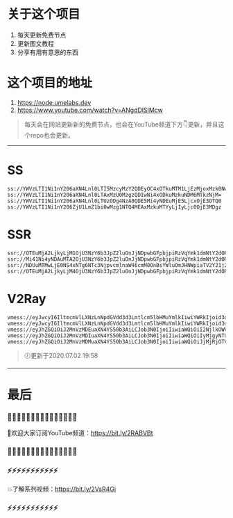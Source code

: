 # 关于这个项目
1. 每天更新免费节点
2. 更新图文教程
3. 分享有用有意思的东西

# 这个项目的地址
1. https://node.umelabs.dev
2. https://www.youtube.com/watch?v=ANgdDISlMcw

> 每天会在网站更新新的免费节点，也会在YouTube频道下方👇更新，并且这个repo也会更新。



---

# SS

```http
ss://YWVzLTI1Ni1nY206aXN4Lnl0LTI5MzcyMzY2QDEyOC4xOTkuMTM1LjEzMjoxMzk0Nw==
ss://YWVzLTI1Ni1nY206aXN4Lnl0LTAxMzU0MzgzQDIwNi4xODkuMzkuNDM6MTkzNjM=
ss://YWVzLTI1Ni1nY206aXN4Lnl0LTUzODg4NzA0QDE5Mi4yNDEuMjE5LjcxOjE3OTQ0
ss://YWVzLTI1Ni1nY206ZjU1LmZ1bi0wMzg1NTQ4MEAxMzkuMTYyLjIyLjc0OjE3MDgz
```

# SSR

```http
ssr://OTEuMjA2LjkyLjM1OjU3NzY6b3JpZ2luOnJjNDpwbGFpbjpiRzVqYmk1dmNtY2dOR3gzLz9vYmZzcGFyYW09JnJlbWFya3M9NUwtRTZMLWM1TGljUVEmZ3JvdXA9VEc1amJpNXZjbWM
ssr://Mi41Ni4yNDAuMTA2OjU3NzY6b3JpZ2luOnJjNDpwbGFpbjpiRzVqYmk1dmNtY2dOR3gzLz9vYmZzcGFyYW09JnJlbWFya3M9NUwtRTZMLWM1TGljUWcmZ3JvdXA9VEc1amJpNXZjbWM
ssr://NDUuMTMwLjE0NS4xNTg6NTc3NjpvcmlnaW46cmM0OnBsYWluOmJHNWpiaTV2Y21jZ05HeDMvP29iZnNwYXJhbT0mcmVtYXJrcz01TC1FNkwtYzVMaWNRdyZncm91cD1URzVqYmk1dmNtYw
ssr://OTEuMjA2LjkyLjM4OjU3NzY6b3JpZ2luOnJjNDpwbGFpbjpiRzVqYmk1dmNtY2dOR3gzLz9vYmZzcGFyYW09JnJlbWFya3M9NUwtRTZMLWM1TGljUkEmZ3JvdXA9VEc1amJpNXZjbWM
```

# V2Ray

```http
vmess://eyJwcyI6IltmcmVlLXNzLnNpdGVdd3d3Lmtlcm5lbHMuYmlkIiwiYWRkIjoid3d3Lmtlcm5lbHMuYmlkIiwicG9ydCI6IjQ0MyIsImlkIjoiYjgxNGRiZDctYzM1Ny0wOTNhLTM5NGEtNDE1MDc0ZmZlOTUwIiwiYWlkIjoiMCIsIm5ldCI6IndzIiwidHlwZSI6Im5vbmUiLCJob3N0IjoiL3dzIiwidGxzIjoidGxzIn0=
vmess://eyJwcyI6IltmcmVlLXNzLnNpdGVdd3d3Lmtlcm5lbHMuYmlkIiwiYWRkIjoid3d3Lmtlcm5lbHMuYmlkIiwicG9ydCI6IjgwIiwiaWQiOiIzZDQ4MjI4Ni1iNWMzLTJlMzItMzAzNy1kZGE2MWViZDVjMmIiLCJhaWQiOiIwIiwibmV0Ijoid3MiLCJ0eXBlIjoibm9uZSIsImhvc3QiOiIvd3MiLCJ0bHMiOiJub25lIn0=
vmess://eyJhZGQiOiJ2MnVzMDEuaXN4YS50b3AiLCJob3N0IjoiIiwiaWQiOiI2NjlkOWVkNS1jYTRiLTQxZjAtYmZlMC03YzQ5OGY3NGU0NzciLCJuZXQiOiJ3cyIsInBhdGgiOiJcL3JheSIsInBvcnQiOiI0NDMiLCJwcyI6ImlzeC55dC0wMSIsInRscyI6InRscyIsInYiOjIsImFpZCI6MCwidHlwZSI6Im5vbmUifQo=
vmess://eyJhZGQiOiJ2MnVzMDIuaXN4YS50b3AiLCJob3N0IjoiIiwiaWQiOiIyMjgyNTUzMy1kMTkwLTRlZTctYTBlNC0yOTgyMGFhMTI2MjMiLCJuZXQiOiJ3cyIsInBhdGgiOiJcL3JheSIsInBvcnQiOiI0NDMiLCJwcyI6ImlzeC55dC0wMiIsInRscyI6InRscyIsInYiOjIsImFpZCI6MCwidHlwZSI6Im5vbmUifQo=
vmess://eyJhZGQiOiJ2MnVzMDMuaXN4YS50b3AiLCJob3N0IjoiIiwiaWQiOiJjMjRjOTViYy1kNWVjLTQ4MzktYjAwMi0zZmMyNWI5NDg2ZTMiLCJuZXQiOiJ3cyIsInBhdGgiOiJcL3JheSIsInBvcnQiOiI0NDMiLCJwcyI6ImlzeC55dC0wMyIsInRscyI6InRscyIsInYiOjIsImFpZCI6MCwidHlwZSI6Im5vbmUifQo=
```



> 🕖更新于2020.07.02 19:58

---

# 最后
### 🌸🌸🌸🌸🌸🌸🌸🌸🌸🌸🌸🌸🌸🌸🌸

👏欢迎大家订阅YouTube频道：https://bit.ly/2RABVBt

### 🌸🌸🌸🌸🌸🌸🌸🌸🌸🌸🌸🌸🌸🌸🌸



### ⚡️⚡️⚡️⚡️⚡️⚡️⚡️⚡️⚡️⚡️⚡️

💥了解系列视频：https://bit.ly/2VsR4Gi

### ⚡️⚡️⚡️⚡️⚡️⚡️⚡️⚡️⚡️⚡️⚡️